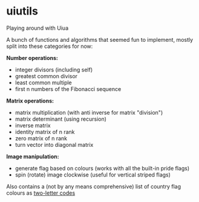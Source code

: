 # uiutils
Playing around with Uiua

A bunch of functions and algorithms that seemed fun to implement, mostly split into these categories for now:


**Number operations:**
- integer divisors (including self)
- greatest common divisor
- least common multiple
- first n numbers of the Fibonacci sequence

**Matrix operations:**
- matrix multiplication (with anti inverse for matrix "division")
- matrix determinant (using recursion)
- inverse matrix
- identity matrix of n rank
- zero matrix of n rank
- turn vector into diagonal matrix

**Image manipulation:**
- generate flag based on colours (works with all the built-in pride flags)
- spin (rotate) image clockwise (useful for vertical striped flags)

Also contains a (not by any means comprehensive) list of country flag colours as [two-letter codes](https://en.wikipedia.org/wiki/ISO_3166-1_alpha-2)